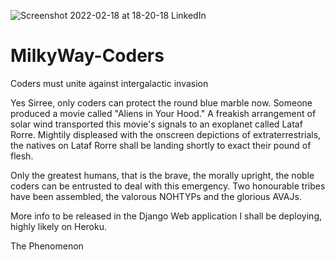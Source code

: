 ![Screenshot 2022-02-18 at 18-20-18 LinkedIn](https://user-images.githubusercontent.com/96743401/154717526-1c565131-c247-4613-8d80-81ef41ad1225.png)
# MilkyWay-Coders
Coders must unite against intergalactic invasion

Yes Sirree, only coders can protect the round blue marble now.
Someone produced a movie called "Aliens in Your Hood." 
A freakish arrangement of solar wind transported this movie's signals to an exoplanet called Lataf Rorre.
Mightily displeased with the onscreen depictions of extraterrestrials, the natives on Lataf Rorre shall be landing shortly to exact their pound of flesh.

Only the greatest humans, that is the brave, the morally upright, the noble coders can be entrusted to deal with this emergency. 
Two honourable tribes have been assembled, the valorous NOHTYPs and the glorious AVAJs.

More info to be released in the Django Web application I shall be deploying, highly likely on Heroku.

The Phenomenon 
